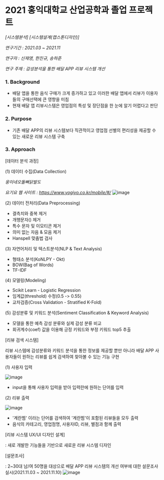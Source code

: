 # 2021 홍익대학교 산업공학과 졸업 프로젝트
*[시스템분석]*
*[시스템설계(캡스톤디자인)]*

*연구기간 : 2021.03 ~ 2021.11*

*연구자 : 신재영, 한진규, 송하준*

*연구 주제 : 감성분석을 통한 배달 APP 리뷰 시스템 개선*

### 1. Background

- 배달 앱을 통한 음식 구매가 크게 증가하고 있고 이러한 배달 앱에서 리뷰가 이용자들의 구매선택에 큰 영향을 미침
- 현재 배달 앱 리뷰시스템은 영업점의 특성 및 장단점을 한 눈에 알기 어렵다고 판단 

### 2. Purpose

- 기존 배달 APP의 리뷰 시스템보다 직관적이고 영업점 선별의 편리성을 제공할 수 있는 새로운 리뷰 시스템 구축

### 3. Approach

[데이터 분석 과정]

(1) 데이터 수집(Data Collection)

*웅이네오돌뼈닭발도*

*요기요 웹 사이트 : https://www.yogiyo.co.kr/mobile/#/*
![image](https://user-images.githubusercontent.com/87981867/144852595-a7e0d940-4647-4d8c-b6c9-6069be83d302.png)

(2) 데이터 전처리(Data Preprocessing)

- 결측치와 중복 제거
- 개행문자(\) 제거
- 특수 문자 및 이모티콘 제거
- 의미 없는 자음 & 모음 제거
- Hanspell 맞춤법 검사

(3) 자연어처리 및 텍스트분석(NLP & Text Analysis)

- 형태소 분석(KoNLPY - Okt)
- BOW(Bag of Words)
- TF-IDF

(4) 모델링(Modeling)

- Scikit Learn - Logistic Regression
- 임계값(threshold) 수정(0.5 -> 0.55)
- 교차검증(Cross Validation - Stratified K-Fold)

(5) 감성분류 및 키워드 분석(Sentiment Classification & Keyword Analysis)

- 모델을 통한 예측 감성 분류와 실제 감성 분류 비교
- 회귀계수(coef) 값을 이용해 긍정 키워드와 부정 키워드 top5 추출

[리뷰 검색 시스템]

리뷰 시스템에 감성분류와 키워드 분석을 통한 정보를 제공할 뿐만 아니라 배달 APP 사용자들이 원하는 리뷰를 쉽게 검색하여 찾아볼 수 있는 기능 구현

(1) 사용자 입력

![image](https://user-images.githubusercontent.com/87981867/139672339-f8c6be59-4345-4920-b5ab-b0e5b50a1c6b.png)

- input을 통해 사용자 입력을 받아 입력란에 원하는 단어를 입력

(2) 리뷰 출력

![image](https://user-images.githubusercontent.com/87981867/139672562-a52aa1ea-73ea-4ffc-8694-aa1f60a42b21.png)

- '계란찜' 이라는 단어를 검색하여 '계란찜'이 포함된 리뷰들을 모두 출력
- 음식의 카테고리, 영업점명, 사용자ID, 리뷰, 별점과 함께 출력

[리뷰 시스템 UX/UI 디자인 설계]

: 새로 개발한 기능들을 기반으로 새로운 리뷰 시스템 디자인 

[설문조사]

: 2~30대 남/여 50명을 대상으로 배달 APP 리뷰 시스템의 개선 여부에 대한 설문조사 실시(2021.11.03 ~ 2021.11.10)
![image](https://user-images.githubusercontent.com/87981867/144854592-78c9e26a-1cc6-42a5-88c8-0b7ea5bfd6a6.png)

